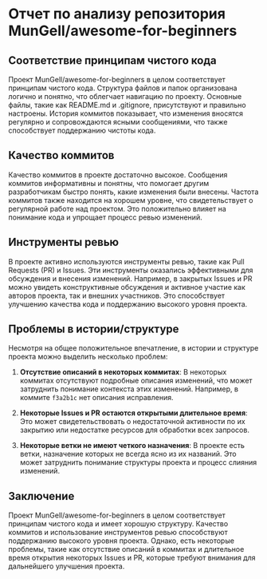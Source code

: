 # Отчет по анализу репозитория MunGell/awesome-for-beginners

## Соответствие принципам чистого кода

Проект MunGell/awesome-for-beginners в целом соответствует принципам чистого кода. Структура файлов и папок организована логично и понятно, что облегчает навигацию по проекту. Основные файлы, такие как README.md и .gitignore, присутствуют и правильно настроены. История коммитов показывает, что изменения вносятся регулярно и сопровождаются ясными сообщениями, что также способствует поддержанию чистоты кода.

## Качество коммитов

Качество коммитов в проекте достаточно высокое. Сообщения коммитов информативны и понятны, что помогает другим разработчикам быстро понять, какие изменения были внесены. Частота коммитов также находится на хорошем уровне, что свидетельствует о регулярной работе над проектом. Это положительно влияет на понимание кода и упрощает процесс ревью изменений.

## Инструменты ревью

В проекте активно используются инструменты ревью, такие как Pull Requests (PR) и Issues. Эти инструменты оказались эффективными для обсуждения и внесения изменений. Например, в закрытых Issues и PR можно увидеть конструктивные обсуждения и активное участие как авторов проекта, так и внешних участников. Это способствует улучшению качества кода и поддержанию высокого уровня проекта.

## Проблемы в истории/структуре

Несмотря на общее положительное впечатление, в истории и структуре проекта можно выделить несколько проблем:

1. **Отсутствие описаний в некоторых коммитах**: В некоторых коммитах отсутствуют подробные описания изменений, что может затруднить понимание контекста этих изменений. Например, в коммите `f3a2b1c` нет описания исправления.

2. **Некоторые Issues и PR остаются открытыми длительное время**: Это может свидетельствовать о недостаточной активности по их закрытию или недостатке ресурсов для обработки всех запросов.

3. **Некоторые ветки не имеют четкого назначения**: В проекте есть ветки, назначение которых не всегда ясно из их названий. Это может затруднить понимание структуры проекта и процесс слияния изменений.

## Заключение

Проект MunGell/awesome-for-beginners в целом соответствует принципам чистого кода и имеет хорошую структуру. Качество коммитов и использование инструментов ревью способствуют поддержанию высокого уровня проекта. Однако, есть некоторые проблемы, такие как отсутствие описаний в коммитах и длительное время открытия некоторых Issues и PR, которые требуют внимания для дальнейшего улучшения проекта.

